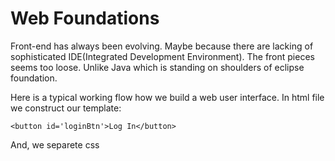 # Web Foundations

Front-end has always been evolving. Maybe because there are lacking of sophisticated IDE(Integrated Development Environment).
The front pieces seems too loose. Unlike Java which is standing on shoulders of eclipse foundation.

Here is a typical working flow how we build a web user interface. In html file we construct our template:
```
<button id='loginBtn'>Log In</button>
```
And, we separete css



